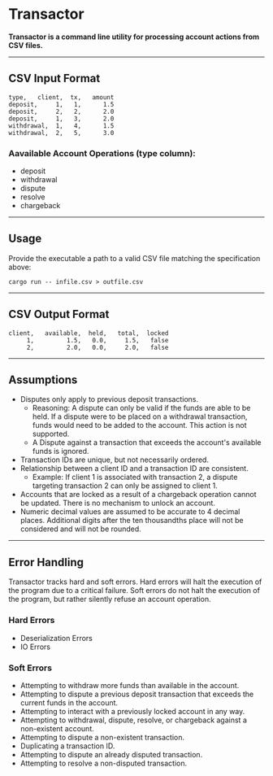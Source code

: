 # Transactor

**Transactor is a command line utility for processing account actions from CSV files.**

---

## CSV Input Format

```
type,   client,  tx,   amount
deposit,     1,   1,      1.5
deposit,     2,   2,      2.0
deposit,     1,   3,      2.0
withdrawal,  1,   4,      1.5
withdrawal,  2,   5,      3.0
```
### Aavailable Account Operations (type column):
- deposit
- withdrawal
- dispute
- resolve
- chargeback

---

## Usage

Provide the executable a path to a valid CSV file matching the specification above:

```
cargo run -- infile.csv > outfile.csv
```
---

## CSV Output Format

```
client,   available,  held,   total,  locked
     1,         1.5,   0.0,     1.5,   false
     2,         2.0,   0.0,     2.0,   false
```
---

## Assumptions

- Disputes only apply to previous deposit transactions.
   - Reasoning: A dispute can only be valid if the funds are able to be held. If a dispute were to be placed on a withdrawal  transaction, funds would need to be added to the account. This action is not supported.
   - A Dispute against a transaction that exceeds the account's available funds is ignored.
- Transaction IDs are unique, but not necessarily ordered.
- Relationship between a client ID and a transaction ID are consistent.
   - Example: If client 1 is associated with transaction 2, a dispute targeting transaction 2 can only be assigned to client 1.
- Accounts that are locked as a result of a chargeback operation cannot be updated. There is no mechanism to unlock an account.
- Numeric decimal values are assumed to be accurate to 4 decimal places. Additional digits after the ten thousandths place will not be considered and will not be rounded.

---

## Error Handling

Transactor tracks hard and soft errors. Hard errors will halt the execution of the program due to a critical failure. Soft errors do not halt the execution of the program, but rather silently refuse an account operation.

### Hard Errors
- Deserialization Errors
- IO Errors

### Soft Errors
- Attempting to withdraw more funds than available in the account.
- Attempting to dispute a previous deposit transaction that exceeds the current funds in the account.
- Attempting to interact with a previously locked account in any way.
- Attempting to withdrawal, dispute, resolve, or chargeback against a non-existent account.
- Attempting to dispute a non-existent transaction.
- Duplicating a transaction ID.
- Attempting to dispute an already disputed transaction.
- Attempting to resolve a non-disputed transaction.